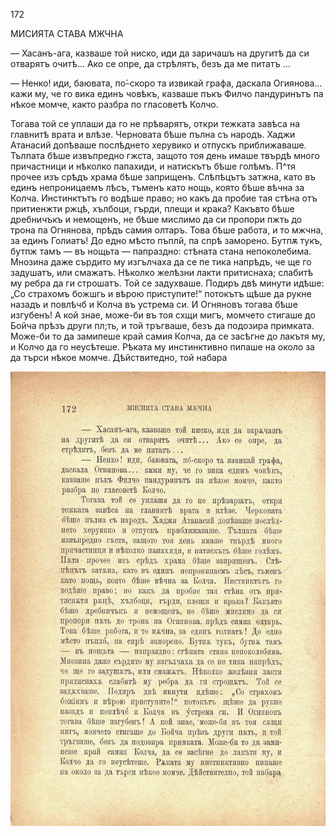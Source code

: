 ﻿172

МИСИЯТА СТАВА МЖЧНА

— Хасанъ-ага, казваше той ниско, иди да заричашъ на другитѣ да си отварятъ очитѣ... Ако се опре, да стрѣлятъ, безъ да ме питатъ ...

— Ненко! иди, баювата, по́-скоро та извикай графа, даскала Огиянова... кажи му, че го вика единъ човѣкъ, казваше пъкъ Филчо пандуринътъ па нѣкое момче, както разбра по гласоветѣ Колчо.

Тогава той се уплаши да го не прѣварятъ, откри тежката завѣса на главнитѣ врата и влѣзе. Черновата бѣше пълна съ народъ. Хаджи Атанасий допѣваше послѣднето херувико и отпускъ приближаваше. Тълпата бѣше извъпредно гжста, защото тоя день имаше твърдѣ много причастници и нѣколко папахиди, и натискътъ бѣше голѣмъ. П^тя прочее изъ срѣдъ храма бѣше заприщенъ. Слѣпѣцътъ затжна, като въ единъ непроницаемъ лѣсъ, тъменъ като нощь, която бѣше вѣчна за Колча. Инстинктътъ го водѣше право; но какъ да пробие тая стѣна отъ притиенжти ржцѣ, хълбоци, гърди, плещи и крака? Какъвто бѣше дребничъкъ и немощенъ, не бѣше мислимо да си пропори пжть до трона па Огнянова, прѣдъ самия олтаръ. Това бѣше работа, и то мжчна, за единъ Голиатъ! До едно мѣсто пъплй, па спрѣ заморено. Бутпѫ тукъ, бутпж тамъ — въ нощьта — папраздно: стѣната стана непоколебима. Мнозина даже сърдито му изгълчаха да се пе тика напрѣдъ, че ще го задушатъ, или смажатъ. Нѣколко желѣзни лакти притиснаха; слабитѣ му ребра да ги строшатъ. Той се задухваше. Подиръ двѣ минути идѣше: „Со страхомъ божшгь и вѣрою приступите!“ потокътъ щѣше да рукне назадъ и повлѣчб и Колча въ устрема си. И Огняновъ тогава бѣше изгубенъ! А кой знае, може-би въ тоя схщи мигъ, момчето стигаше до Бойча прѣзъ други пл;ть, и той тръгваше, безъ да подозира примката. Може-би то да замипеше край самия Колча, да се засѣгне до лакътя му, и Колчо да го неусѣтеше. Рѣката му инстинктивно пипаше на около за да търси нѣкое момче. Дѣйствитедно, той набара

![original](../images/195.jpg)

